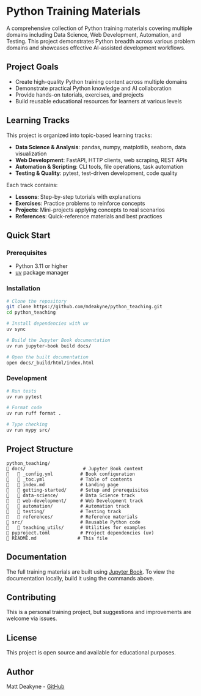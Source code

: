 # Python Training Materials

A comprehensive collection of Python training materials covering multiple domains including Data Science, Web Development, Automation, and Testing. This project demonstrates Python breadth across various problem domains and showcases effective AI-assisted development workflows.

## Project Goals

- Create high-quality Python training content across multiple domains
- Demonstrate practical Python knowledge and AI collaboration
- Provide hands-on tutorials, exercises, and projects
- Build reusable educational resources for learners at various levels

## Learning Tracks

This project is organized into topic-based learning tracks:

- **Data Science & Analysis**: pandas, numpy, matplotlib, seaborn, data visualization
- **Web Development**: FastAPI, HTTP clients, web scraping, REST APIs
- **Automation & Scripting**: CLI tools, file operations, task automation
- **Testing & Quality**: pytest, test-driven development, code quality

Each track contains:
- **Lessons**: Step-by-step tutorials with explanations
- **Exercises**: Practice problems to reinforce concepts
- **Projects**: Mini-projects applying concepts to real scenarios
- **References**: Quick-reference materials and best practices

## Quick Start

### Prerequisites

- Python 3.11 or higher
- [uv](https://github.com/astral-sh/uv) package manager

### Installation

```bash
# Clone the repository
git clone https://github.com/mdeakyne/python_teaching.git
cd python_teaching

# Install dependencies with uv
uv sync

# Build the Jupyter Book documentation
uv run jupyter-book build docs/

# Open the built documentation
open docs/_build/html/index.html
```

### Development

```bash
# Run tests
uv run pytest

# Format code
uv run ruff format .

# Type checking
uv run mypy src/
```

## Project Structure

```
python_teaching/
   docs/                     # Jupyter Book content
      _config.yml          # Book configuration
      _toc.yml             # Table of contents
      index.md             # Landing page
      getting-started/     # Setup and prerequisites
      data-science/        # Data Science track
      web-development/     # Web Development track
      automation/          # Automation track
      testing/             # Testing track
      references/          # Reference materials
   src/                     # Reusable Python code
      teaching_utils/      # Utilities for examples
   pyproject.toml           # Project dependencies (uv)
   README.md               # This file
```

## Documentation

The full training materials are built using [Jupyter Book](https://jupyterbook.org/). To view the documentation locally, build it using the commands above.

## Contributing

This is a personal training project, but suggestions and improvements are welcome via issues.

## License

This project is open source and available for educational purposes.

## Author

Matt Deakyne - [GitHub](https://github.com/mdeakyne)
